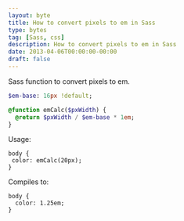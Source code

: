 ```yaml
---
layout: byte
title: How to convert pixels to em in Sass
type: bytes
tag: [Sass, css]
description: How to convert pixels to em in Sass
date: 2013-04-06T00:00:00-00:00
draft: false
---
```

Sass function to convert pixels to em.

```sass
$em-base: 16px !default;

@function emCalc($pxWidth) {
  @return $pxWidth / $em-base * 1em;
}
```

Usage:

```
body {
 color: emCalc(20px);
}
```

Compiles to:

```
body {
  color: 1.25em;
}
```
